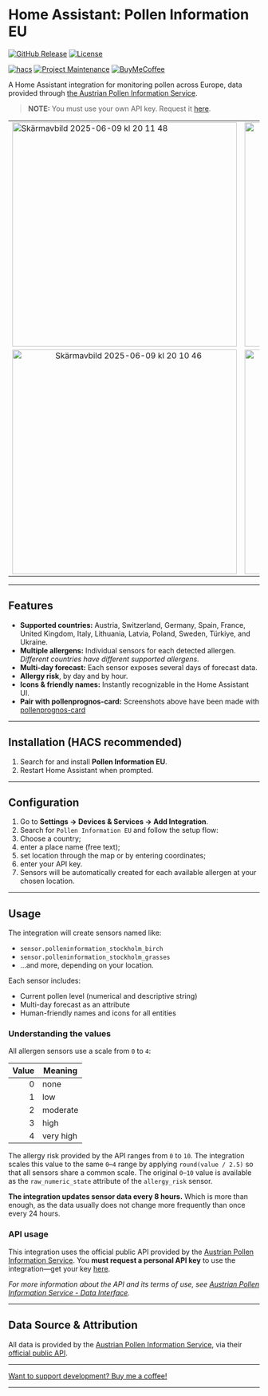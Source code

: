 # Home Assistant: Pollen Information EU

[![GitHub Release][releases-shield]][releases]
[![License][license-shield]](LICENSE)

[![hacs][hacsbadge]][hacs]
[![Project Maintenance][maintenance-shield]][user_profile]
[![BuyMeCoffee][buymecoffeebadge]][buymecoffee]

A Home Assistant integration for monitoring pollen across Europe, data provided through [the Austrian Pollen Information Service](https://www.polleninformation.eu).

> **NOTE:** You must use your own API key. Request it [here](https://www.polleninformation.at/en/data-interface/request-an-api-key).

<table align="center">
  <tr>
    <td><img width="450" alt="Skärmavbild 2025-06-09 kl  20 11 48" src="https://github.com/user-attachments/assets/e3d0815b-ea1a-4366-a3b6-3098ee26ad06" />
</td>
    <td align="center" valign="middle">
      <img width="450" alt="Skärmavbild 2025-06-09 kl  20 24 24" src="https://github.com/user-attachments/assets/0d183dd9-42d1-4dbb-ae14-b8cd5d8a544c" />
    </td>
  </tr>
  <tr>
    <td align="center" valign="middle">
      <img width="450" alt="Skärmavbild 2025-06-09 kl  20 10 46" src="https://github.com/user-attachments/assets/9385ba7a-57d8-434a-89ce-9e03892afce3" />
    </td>
    <td align="center" valign="middle">
      <img width="450" alt="Skärmavbild 2025-06-09 kl  20 10 26" src="https://github.com/user-attachments/assets/3ecfcc60-4c91-4164-b175-e3ed151ee566" />
    </td>
  </tr>
</table>

---

## Features

- **Supported countries:** Austria, Switzerland, Germany, Spain, France, United Kingdom, Italy, Lithuania, Latvia, Poland, Sweden, Türkiye, and Ukraine.
- **Multiple allergens:** Individual sensors for each detected allergen. *Different countries have different supported allergens.*
- **Multi-day forecast:** Each sensor exposes several days of forecast data.
- **Allergy risk**, by day and by hour.
- **Icons & friendly names:** Instantly recognizable in the Home Assistant UI.
- **Pair with pollenprognos-card:** Screenshots above have been made with [pollenprognos-card](https://github.com/krissen/pollenprognos-card)

---

## Installation (HACS recommended)

1. Search for and install **Pollen Information EU**.
3. Restart Home Assistant when prompted.

---

## Configuration

1. Go to **Settings → Devices & Services → Add Integration**.
2. Search for `Pollen Information EU` and follow the setup flow:
3. Choose a country;
4. enter a place name (free text);
5. set location through the map or by entering coordinates;
6. enter your API key.
7. Sensors will be automatically created for each available allergen at your chosen location.

---

## Usage

The integration will create sensors named like:

- `sensor.polleninformation_stockholm_birch`
- `sensor.polleninformation_stockholm_grasses`
- ...and more, depending on your location.

Each sensor includes:

- Current pollen level (numerical and descriptive string)
- Multi-day forecast as an attribute
- Human-friendly names and icons for all entities

### Understanding the values

All allergen sensors use a scale from `0` to `4`:

| Value | Meaning     |
|------:|-------------|
| 0     | none        |
| 1     | low         |
| 2     | moderate    |
| 3     | high        |
| 4     | very high   |

The allergy risk provided by the API ranges from `0` to `10`. The
integration scales this value to the same `0`–`4` range by applying
`round(value / 2.5)` so that all sensors share a common scale.
The original `0`–`10` value is available as the `raw_numeric_state`
attribute of the `allergy_risk` sensor.

**The integration updates sensor data every 8 hours.** Which is more than enough, as the data usually does not change more frequently than once every 24 hours.

### API usage

This integration uses the official public API provided by the [Austrian Pollen Information Service](https://www.polleninformation.at/en/data-interface).
You **must request a personal API key** to use the integration—get your key [here](https://www.polleninformation.at/en/data-interface/request-an-api-key).

*For more information about the API and its terms of use, see [Austrian Pollen Information Service - Data Interface](https://www.polleninformation.at/en/data-interface).* 


---

## Data Source & Attribution

All data is provided by the [Austrian Pollen Information Service](https://www.polleninformation.at/), via their [official public API](https://www.polleninformation.at/en/data-interface).  

---

[Want to support development? Buy me a coffee!](https://coff.ee/krissen)

---

[hacs]: https://hacs.xyz
[hacsbadge]: https://img.shields.io/badge/HACS-Official-orange.svg?style=for-the-badge
[license-shield]: https://img.shields.io/github/license/krissen/polleninformation.svg?style=for-the-badge
[maintenance-shield]: https://img.shields.io/badge/maintainer-%40krissen-blue.svg?style=for-the-badge
[releases-shield]: https://img.shields.io/github/release/krissen/polleninformation.svg?style=for-the-badge
[releases]: https://github.com/krissen/polleninformation/releases
[user_profile]: https://github.com/krissen
[buymecoffee]: https://coff.ee/krissen
[buymecoffeebadge]: https://img.shields.io/badge/buy%20me%20a%20coffee-donate-yellow.svg?style=for-the-badge

